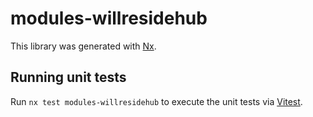 # modules-willresidehub

This library was generated with [Nx](https://nx.dev).

## Running unit tests

Run `nx test modules-willresidehub` to execute the unit tests via [Vitest](https://vitest.dev/).
